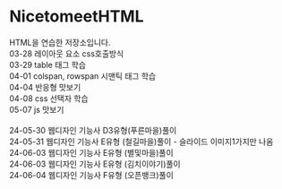 # NicetomeetHTML
HTML을 연습한 저장소입니다.<br>
03-28 레이아웃 요소 css호출방식<br>
03-29 table 태그 학습<br>
04-01 colspan, rowspan 시맨틱 태그 학습<br>
04-04 반응형 맛보기<br>
04-08 css 선택자 학습<br>
05-07 js 맛보기<br>
<br>
24-05-30 웹디자인 기능사 D3유형(푸른마을)풀이<br>
24-05-31 웹디자인 기능사 E유형 (철길마을)풀이 - 슬라이드 이미지1가지만 나옴<br>
24-06-03 웹디자인 기능사 E유형 (별및마을)풀이<br>
24-06-03 웹디자인 기능사 E유형 (김치이야기)풀이<br>
24-06-04 웹디자인 기능사 F유형 (오픈뱅크)풀이<br>
